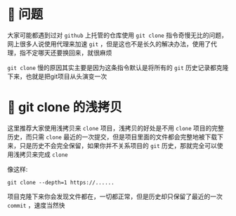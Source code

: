 <!--
@key 1
@title git clone 慢的解决方法
@date 2018-3-24
@labels Git Tips 踩坑
@description 日常 clone 小项目的时候，git clone 的速度往往都还能接受。但是如果 clone 的项目包含图片、音频等资源文件，其下载的体积将会骤增。使用 git clone 的浅拷贝模式将能很大程度上减少等待的事件，从而大大提升用户体验。
-->

# 🤔 问题
大家可能都遇到过对 `github` 上托管的仓库使用 `git clone` 指令奇慢无比的问题，网上很多人说使用代理来加速 `git` ，但是这也不是长久的解决办法，使用了代理，指不定哪天还要换回来，就很麻烦

`git clone` 慢的原因其实主要是因为这条指令默认是将所有的 `git` 历史记录都克隆下来，也就是把git项目从头演变一次

# 🍗 git clone 的浅拷贝
这里推荐大家使用浅拷贝来 `clone` 项目，浅拷贝的好处是不用 `clone` 项目的完整历史，而只需 `clone` 最近的一次提交，但是项目里面的文件都会完整地被下载下来，只是历史不会完全保留，如果你并不关系项目的 `git` 历史，那就完全可以使用浅拷贝来完成 `clone`

像这样:

```
git clone --depth=1 https://......
```

项目克隆下来你会发现文件都在，一切都正常，但是历史却只保留了最近的一次 `commit` ，速度当然快
